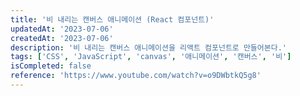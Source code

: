```yaml
---
title: '비 내리는 캔버스 애니메이션 (React 컴포넌트)'
updatedAt: '2023-07-06'
createdAt: '2023-07-06'
description: '비 내리는 캔버스 애니메이션을 리액트 컴포넌트로 만들어본다.'
tags: ['CSS', 'JavaScript', 'canvas', '애니메이션', '캔버스', '비']
isCompleted: false
reference: 'https://www.youtube.com/watch?v=o9DWbtkQ5g8'
---
```

